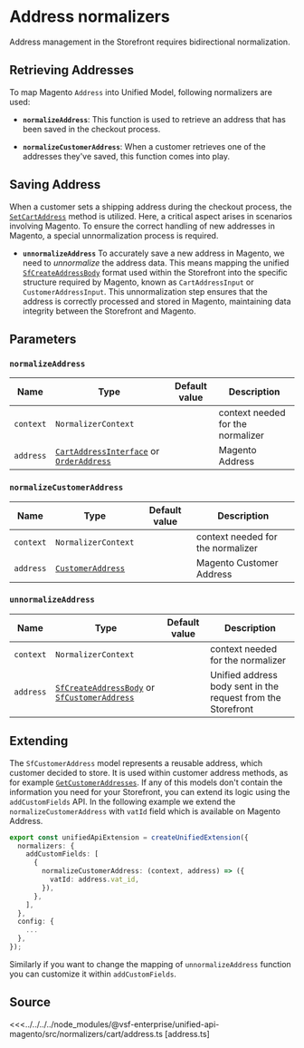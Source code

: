 # Address normalizers

Address management in the Storefront requires bidirectional normalization.

## Retrieving Addresses

To map Magento `Address` into Unified Model, following normalizers are used:

- **`normalizeAddress`**: This function is used to retrieve an address that has been saved in the checkout process.

- **`normalizeCustomerAddress`**: When a customer retrieves one of the addresses they've saved, this function comes into play.

## Saving Address

When a customer sets a shipping address during the checkout process, the [`SetCartAddress`](/unified-data-layer/unified-methods/checkout#setcartaddress) method is utilized. Here, a critical aspect arises in scenarios involving Magento. To ensure the correct handling of new addresses in Magento, a special unnormalization process is required.

- **`unnormalizeAddress`** To accurately save a new address in Magento, we need to _unnormalize_ the address data. This means mapping the unified [`SfCreateAddressBody`](/unified-data-layer/unified-data-model#sfcreateaddressbody) format used within the Storefront into the specific structure required by Magento, known as `CartAddressInput` or `CustomerAddressInput`. This unnormalization step ensures that the address is correctly processed and stored in Magento, maintaining data integrity between the Storefront and Magento.

## Parameters

### `normalizeAddress`

| Name      | Type                                                                                                                                                                                                           | Default value | Description     |
| --------- | -------------------------------------------------------------------------------------------------------------------------------------------------------------------------------------------------------------- | ------------- | --------------- |
| `context` | `NormalizerContext`                                                           |               | context needed for the normalizer |
| `address` | [`CartAddressInterface`](https://docs.alokai.com/integrations/magento/api/magento-types/CartAddressInterface) or [`OrderAddress`](https://docs.alokai.com/integrations/magento/api/magento-types/OrderAddress) |               | Magento Address |

### `normalizeCustomerAddress`

| Name      | Type                                                                                                | Default value | Description              |
| --------- | --------------------------------------------------------------------------------------------------- | ------------- | ------------------------ |
| `context` | `NormalizerContext`                                                           |               | context needed for the normalizer |
| `address` | [`CustomerAddress`](https://docs.alokai.com/integrations/magento/api/magento-types/CustomerAddress) |               | Magento Customer Address |

### `unnormalizeAddress`

| Name      | Type                                                                                                                                                                             | Default value | Description                                                  |
| --------- | -------------------------------------------------------------------------------------------------------------------------------------------------------------------------------- | ------------- | ------------------------------------------------------------ |
| `context` | `NormalizerContext`                                                           |               | context needed for the normalizer |
| `address` | [`SfCreateAddressBody`](/unified-data-layer/unified-data-model#sfcreateaddressbody) or [`SfCustomerAddress`](/unified-data-layer/unified-data-model#sfcustomeraddress) |               | Unified address body sent in the request from the Storefront |

## Extending

The `SfCustomerAddress` model represents a reusable address, which customer decided to store. It is used within customer address methods, as for example [`GetCustomerAddresses`](/unified-data-layer/unified-methods/customer#getcustomeraddresses). If any of this models don't contain the information you need for your Storefront, you can extend its logic using the `addCustomFields` API. In the following example we extend the `normalizeCustomerAddress` with `vatId` field which is available on Magento Address.

```ts
export const unifiedApiExtension = createUnifiedExtension({
  normalizers: {
    addCustomFields: [
      {
        normalizeCustomerAddress: (context, address) => ({
          vatId: address.vat_id,
        }),
      },
    ],
  },
  config: {
    ...
  },
});
```

Similarly if you want to change the mapping of `unnormalizeAddress` function you can customize it within `addCustomFields`.

## Source

<<<../../../../node_modules/@vsf-enterprise/unified-api-magento/src/normalizers/cart/address.ts [address.ts]

